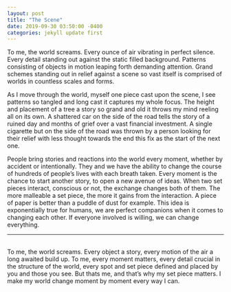 ```yaml
---
layout: post
title: "The Scene"
date: 2019-09-30 03:50:00 -0400
categories: jekyll update first
---
```


To me, the world screams. Every ounce of air vibrating in perfect silence. Every detail standing out against the static filled background. Patterns consisting of objects in motion leaping forth demanding attention. Grand schemes standing out in relief against a scene so vast itself is comprised of worlds in countless scales and forms.

As I move through the world, myself one piece cast upon the scene, I see patterns so tangled and long cast it captures my whole focus. The height and placement of a tree a story so grand and old it throws my mind reeling all on its own. A shattered car on the side of the road tells the story of a ruined day and months of grief over a vast financial investment. A single cigarette but on the side of the road was thrown by a person looking for their relief with less thought towards the end this fix as the start of the next one.

People bring stories and reactions into the world every moment, whether by accident or intentionally. They and we have the ability to change the course of hundreds of people’s lives with each breath taken. Every moment is the chance to start another story, to open a new avenue of ideas. When two set pieces interact, conscious or not, the exchange changes both of them. The more malleable a set piece, the more it gains from the interaction. A piece of paper is better than a puddle of dust for example. This idea is exponentially true for humans, we are perfect companions when it comes to changing each other. If everyone involved is willing, we can change everything. 

***
<br>
To me, the world screams. Every object a story, every motion of the air a long awaited build up. To me, every moment matters, every detail crucial in the structure of the world, every spot and set piece defined and placed by you and those you see. But thats me, and that’s why my set piece matters. I make my world change moment by moment every way I can. 
